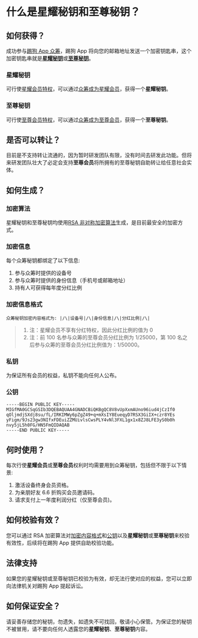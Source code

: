 # 什么是星耀秘钥和至尊秘钥？

## 如何获得？

成功参与[踢狗 App 众筹](../crowdfunding.md#如何参与众筹)，踢狗 App 将向您的邮箱地址发送一个加密钥匙串，这个加密钥匙串就是[**星耀秘钥**](#星耀秘钥)或[**至尊秘钥**](#至尊秘钥)。

### 星耀秘钥

可行使[星耀会员特权](../crowdfunding.md#星耀会员特权)，可以通过[众筹成为星耀会员](../crowdfunding.md#星耀会员)，获得一个**星耀秘钥**。

### 至尊秘钥

可行使[至尊会员特权](../crowdfunding.md#至尊会员特权)，可以通过[众筹成为至尊会员](../crowdfunding.md#至尊会员)，获得一个**至尊秘钥**。

## 是否可以转让？

目前是不支持转让流通的，因为暂时研发团队有限，没有时间去研发此功能。但将来研发团队壮大了必定会支持**至尊会员**将所拥有的至尊秘钥自助转让给任意社会实体。

## 如何生成？

### 加密算法

星耀秘钥和至尊秘钥均使用[RSA 非对称加密算法](https://baike.baidu.com/item/RSA%E7%AE%97%E6%B3%95/263310?fromtitle=RSA&fromid=210678&fr=aladdin)生成，是目前最安全的加密方式。

### 加密信息

每个众筹秘钥都绑定了以下信息:

1. 参与众筹时提供的设备号
1. 参与众筹时提供的身份信息（手机号或邮箱地址）
1. 持有人可获得每年度分红比例

### 加密信息格式

```
众筹秘钥加密内容格式为: |/\|设备号|/\|身份信息|/\|分红比例|/\|
```

> 1. 注：星耀会员不享有分红特权，因此分红比例的值为 0
> 1. 注：前 100 名参与众筹的至尊会员分红比例为 1/25000，第 100 名之后参与众筹的至尊会员分红比例值为：1/50000。

### 私钥

为保证所有会员的权益，私钥不能向任何人公布。

### 公钥

```
-----BEGIN PUBLIC KEY-----
MIGfMA0GCSqGSIb3DQEBAQUAA4GNADCBiQKBgQC8V8vUpXxmAUno96iud4jCzIf0
qOljmdjSXdj8su/fL/IRKIMWy6pZgZ49+q+mXsIY8EueqyD7RSX3GiIX+czr8YEs
yFigm/9Js23gw3NIfxFDEuiZZMUivlsCwsPLY4vNl3FXL1gx1x8ZJ8LFE3yS0b0h
nvy5jL5h0FG/HN5FmQIDAQAB
-----END PUBLIC KEY-----
```

## 何时使用？

每次行使**星耀会员**或**至尊会员**权利时均需要用到众筹秘钥，包括但不限于以下情景:

1. 激活设备终身会员资格。
1. 为亲朋好友 6.6 折购买会员邀请码。
1. 请求支付上一年度利润分红（仅至尊会员)。

## 如何校验有效？

您可以通过 RSA 加密算法对[加密内容格式](#加密内容格式)和[公钥](#公钥)以及**星耀秘钥**或**至尊秘钥**来校验有效性，后续将在踢狗 App 提供自助校验功能。

## 法律支持

如果您的星耀秘钥或至尊秘钥已校验为有效，却无法行使对应的权益，您可以立即向法律机关对踢狗 App 提起诉讼。

## 如何保证安全？

请妥善存储您的秘钥，勿遗失，如遗失不可找回，敬请小心保管。为保证您的秘钥不被冒用，请不要向任何人透露您的**星耀秘钥**、**至尊秘钥**内容。
